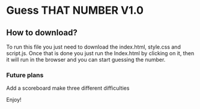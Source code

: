 # Guess THAT NUMBER V1.0

## How to download?
To run this file you just need to download the index.html, style.css and script.js. Once that is done you just run the Index.html by clicking on it, then it will run in the browser and  you can start guessing the number.

### Future plans
Add a scoreboard
make three different difficulties


Enjoy!
